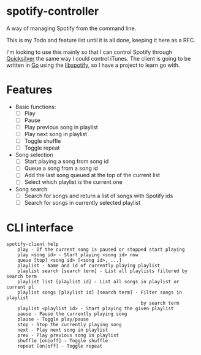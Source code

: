 spotify-controller
==================
A way of managing Spotify from the command line.

This is my Todo and feature list until it is all done, keeping it here
as a RFC.

I'm looking to use this mainly so that I can control Spotify through
[Quicksilver] the same way I could control iTunes. The client is going
to be written in [Go] using the [libspotify], so I have a project to
learn go with.

[Quicksilver]: http://qsapp.com/
[Go]: http://golang.org/
[libspotify]: https://developer.spotify.com/technologies/libspotify/

# Features

- Basic functions:
  - [ ] Play
  - [ ] Pause
  - [ ] Play previous song in playlist
  - [ ] Play next song in playlist
  - [ ] Toggle shuffle
  - [ ] Toggle repeat
- Song selection
  - [ ] Start playing a song from song id
  - [ ] Queue a song from a song id
  - [ ] Add the last song queued at the top of the current list
  - [ ] Select which playlist is the current one
- Song search
  - [ ] Search for songs and return a list of songs with Spotify ids
  - [ ] Search for songs in currently selected playlist

# CLI interface

```
spotify-client help
    play - If the current song is paused or stopped start playing
    play <song id> - Start playing <song id> now
    queue [top] <song id> [<song id>, ...]
    playlist - Name and id of currently playing playlist
    playlist search [search term] - List all playlists filtered by search term
    playlist list [playlist id] - List all songs in playlist or current pl
    playlist songs [playlist id] [search term] - Filter songs in playlist
                                                 by search term
    playlist <playlist id> - Start playing the given playlist
    pause - Pause the currently playing song
    plause - Toggle play/pause
    stop - Stop the currently playing song
    next - Play next song in playlist
    prev - Play previous song in playlist
    shuffle [on|off] - Toggle shuffle
    repeat [on|off] - Toggle repeat
```
